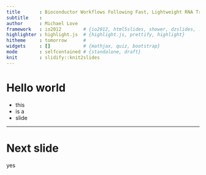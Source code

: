 ```yaml
---
title       : Bioconductor Workflows Following Fast, Lightweight RNA Transcript Quantifiers
subtitle    : 
author      : Michael Love
framework   : io2012        # {io2012, html5slides, shower, dzslides, ...}
highlighter : highlight.js  # {highlight.js, prettify, highlight}
hitheme     : tomorrow      # 
widgets     : []            # {mathjax, quiz, bootstrap}
mode        : selfcontained # {standalone, draft}
knit        : slidify::knit2slides
---
```


# Hello world

* this
* is a 
* slide

---

# Next slide

yes
